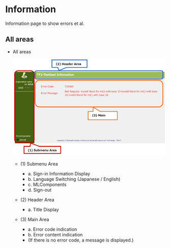 # Information

Information page to show errors et al.

## All areas

* All areas

  ![All areas](01/12_01.png)

  * (1) Submenu Area

    * a. Sign-in Information Display
    * b. Language Switching (Japanese / English)
    * c. MLComponents
    * d. Sign-out

  * (2) Header Area

    * a. Title Display

  * (3) Main Area

    * a. Error code indication
    * b. Error content indication
    * (If there is no error code, a message is displayed.)

